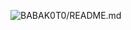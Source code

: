 ![BABAK0T0/README.md](https://github.com/BABAK0T0/BABAK0T0/assets/12233044/c45d3027-f405-4e0c-ad40-b95e7bf2185e)

<!--   <a href="https://app.daily.dev/DailyDevTips"><img src="https://github.com/BABAK0T0/BABAK0T0/blob/main/devcard.svg" width="200" alt="BABAK0T0's Dev Card"/></a> -->
